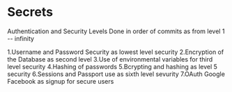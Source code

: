 # Secrets
Authentication and Security Levels
Done in order of commits as from level 1 -- infinity

1.Username and Password Security as lowest level security
2.Encryption of the Database as second level
3.Use of environmental variables for third level security
4.Hashing of passwords
5.Bcrypting and hashing as level 5 security
6.Sessions and Passport use as sixth level sevurity
7.OAuth Google Facebook as signup for secure users

